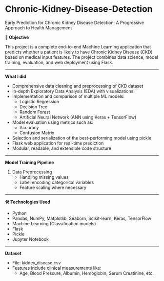 # Chronic-Kidney-Disease-Detection
Early Prediction for Chronic Kidney Disease Detection: A Progressive Approach to Health Management

**📌 Objective**

This project is a complete end-to-end Machine Learning application that predicts whether a patient is likely to have Chronic Kidney Disease (CKD) based on medical input features. The project combines data science, model training, evaluation, and web deployment using Flask.

---

**What I did**

  - Comprehensive data cleaning and preprocessing of CKD dataset
  - In-depth Exploratory Data Analysis (EDA) with visualizations
  - Implementation and comparison of multiple ML models:
      - Logistic Regression
      - Decision Tree
      - Random Forest
      - Artificial Neural Network (ANN using Keras + TensorFlow)
  - Model evaluation using metrics such as:
      - Accuracy
      - Confusion Matrix
  - Selection and serialization of the best-performing model using pickle
  - Flask web application for real-time prediction
  - Modular, readable, and extensible code structure

---

**Model Training Pipeline**

1. Data Preprocessing
   - Handling missing values
   - Label encoding categorical variables
   - Feature scaling where necessary

---

**🛠️ Technologies Used**

  - Python
  - Pandas, NumPy, Matplotlib, Seaborn, Scikit-learn, Keras, TensorFlow
  - Machine Learning (Classification models)
  - Flask
  - Pickle
  - Jupyter Notebook

---

**Dataset**

  - File: kidney_disease.csv
  - Features include clinical measurements like:
      - Age, Blood Pressure, Albumin, Hemoglobin, Serum Creatinine, etc.


